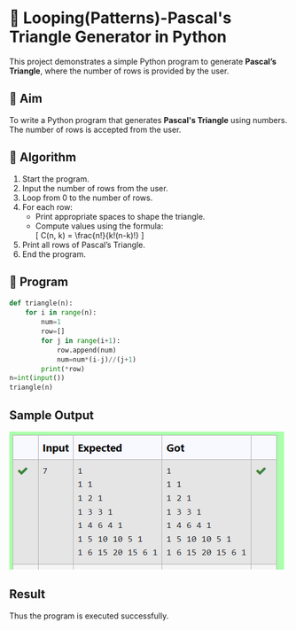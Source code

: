 # 🔺 Looping(Patterns)-Pascal's Triangle Generator in Python

This project demonstrates a simple Python program to generate **Pascal’s Triangle**, where the number of rows is provided by the user.

## 🎯 Aim

To write a Python program that generates **Pascal's Triangle** using numbers. The number of rows is accepted from the user.


## 🧠 Algorithm

1. Start the program.
2. Input the number of rows from the user.
3. Loop from 0 to the number of rows.
4. For each row:
   - Print appropriate spaces to shape the triangle.
   - Compute values using the formula:  
     \[
     C(n, k) = \frac{n!}{k!(n-k)!}
     \]
5. Print all rows of Pascal’s Triangle.
6. End the program.

## 🧪 Program
```py
def triangle(n):
    for i in range(n):
        num=1
        row=[]
        for j in range(i+1):
            row.append(num)
            num=num*(i-j)//(j+1)
        print(*row)
n=int(input())
triangle(n)
```


## Sample Output

![alt text](pascal_triangle.png)

## Result
Thus the program is executed successfully.

